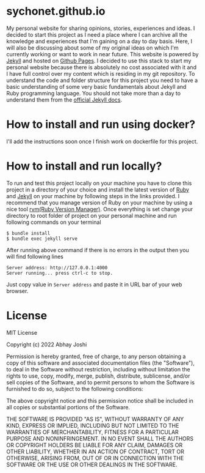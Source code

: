 # sychonet.github.io
My personal website for sharing opinions, stories, experiences and ideas. I decided to start this project as I need a place where I can archive all the knowledge and experiences that I'm gaining on a day to day basis. Here, I will also be discussing about some of my original ideas on which I'm currently working or want to work in near future. 
This website is powered by [Jekyll](https://jekyllrb.com/) and hosted on [Github Pages](https://pages.github.com/). I decided to use this stack to start my personal website because there is absolutely no cost associated with it and I have full control over my content which is residing in my git repository. 
To understand the code and folder structure for this project you need to have a basic understanding of some very basic fundamentals about Jekyll and Ruby programming language. You should not take more than a day to understand them from the [official Jekyll docs](https://jekyllrb.com/docs/).

# How to install and run using docker?
I'll add the instructions soon once I finish work on dockerfile for this project.

# How to install and run locally?
To run and test this project locally on your machine you have to clone this project in a directory of your choice and install the latest version of [Ruby](https://www.ruby-lang.org/en/documentation/installation/) and [Jekyll](https://jekyllrb.com/docs/installation/) on your machine by following steps in the links provided. I recommend that you manage version of Ruby on your machine by using a nice tool [rvm(Ruby Version Manager)](https://rvm.io/). 
Once everything is set change your directory to root folder of project on your personal machine and run following commands on your terminal
```shell
$ bundle install
$ bundle exec jekyll serve
```
After running above command if there is no errors in the output then you will find following lines
```shell
Server address: http://127.0.0.1:4000
Server running... press ctrl-c to stop.
```
Just copy value in `Server address` and paste it in URL bar of your web browser.

# License

MIT License

Copyright (c) 2022 Abhay Joshi

Permission is hereby granted, free of charge, to any person obtaining a copy
of this software and associated documentation files (the "Software"), to deal
in the Software without restriction, including without limitation the rights
to use, copy, modify, merge, publish, distribute, sublicense, and/or sell
copies of the Software, and to permit persons to whom the Software is
furnished to do so, subject to the following conditions:

The above copyright notice and this permission notice shall be included in all
copies or substantial portions of the Software.

THE SOFTWARE IS PROVIDED "AS IS", WITHOUT WARRANTY OF ANY KIND, EXPRESS OR
IMPLIED, INCLUDING BUT NOT LIMITED TO THE WARRANTIES OF MERCHANTABILITY,
FITNESS FOR A PARTICULAR PURPOSE AND NONINFRINGEMENT. IN NO EVENT SHALL THE
AUTHORS OR COPYRIGHT HOLDERS BE LIABLE FOR ANY CLAIM, DAMAGES OR OTHER
LIABILITY, WHETHER IN AN ACTION OF CONTRACT, TORT OR OTHERWISE, ARISING FROM,
OUT OF OR IN CONNECTION WITH THE SOFTWARE OR THE USE OR OTHER DEALINGS IN THE
SOFTWARE.



